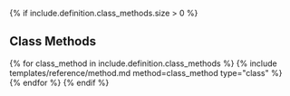 {% if include.definition.class_methods.size > 0 %}
## Class Methods

{% for class_method in include.definition.class_methods %}
{% include templates/reference/method.md method=class_method type="class" %}
{% endfor %}
{% endif %}
